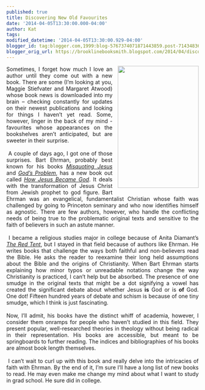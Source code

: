 ```yaml
---
published: true
title: Discovering New Old Favourites
date: '2014-04-05T13:30:00.000-04:00'
author: Kat
tags: 
modified_datetime: '2014-04-05T13:30:00.929-04:00'
blogger_id: tag:blogger.com,1999:blog-5767374071871443859.post-7143483661514032781
blogger_orig_url: https://brooklinebooksmith.blogspot.com/2014/04/discovering-new-old-favourites.html
---
```


<div dir="ltr" style="text-align: left;" trbidi="on"><div class="separator" style="clear: both; text-align: justify;"><a href="https://sullydish.files.wordpress.com/2014/04/how-jesus-became-god.jpg?w=312&amp;h=468" imageanchor="1" style="clear: right; float: right; margin-bottom: 1em; margin-left: 1em;"><img border="0" src="https://sullydish.files.wordpress.com/2014/04/how-jesus-became-god.jpg?w=312&amp;h=468" height="320" width="212" /></a></div><div style="text-align: justify;">Sometimes, I forget how much I love an author until they come out with a new book. There are some (I’m looking at you, Maggie Stiefvater and Margaret Atwood) whose book news is downloaded into my brain – checking constantly for updates on their newest publications and looking for things I haven’t yet read. Some, however, linger in the back of my mind - favourites whose appearances on the bookshelves aren’t anticipated, but are sweeter in their surprise.</div><div style="text-align: justify;"><br /></div><div style="text-align: justify;">&nbsp;A couple of days ago, I got one of those surprises. Bart Ehrman, probably best known for his books <i><a href="https://www.brooklinebooksmith-shop.com/book/9780060859510">Misquoting Jesus</a></i> and <i><a href="https://www.brooklinebooksmith-shop.com/book/9780061173929">God’s Problem</a></i>, has a new book out called <i><a href="https://www.brooklinebooksmith-shop.com/book/9780310519591">How Jesus Became God</a></i>. It deals with the transformation of Jesus Christ from Jewish prophet to god figure. Bart Ehrman was an evangelical, fundamentalist Christian whose faith was challenged by going to Princeton seminary and who now identifies himself as agnostic. There are few authors, however, who handle the conflicting needs of being true to the problematic original texts and sensitive to the faith of believers in such an astute manner.</div><div style="text-align: justify;"><br /></div><div style="text-align: justify;">&nbsp;I became a religious studies major in college because of Anita Diamant’s <a href="https://www.brooklinebooksmith-shop.com/book/9780312427290"><i>The Red Tent</i></a>, but I stayed in that field because of authors like Ehrman. He writes books that challenge the ways both faithful and non-believers read the Bible. He asks the reader to reexamine their long held assumptions about the Bible and the origins of Christianity. When Bart Ehrman starts explaining how minor typos or unreadable notations change the way Christianity is practiced, I can’t help but be absorbed. The presence of one smudge in the original texts that might be a dot signifying a vowel has created the significant debate about whether Jesus&nbsp;<b>is</b>&nbsp;God or is&nbsp;<b>of</b>&nbsp;God. One dot! Fifteen hundred years of debate and schism is because of one tiny smudge, which I think is just fascinating.</div><div style="text-align: justify;"><br /></div><div style="text-align: justify;">Now, I’ll admit, his books have the distinct whiff of academia, however, I consider them onramps for people who haven’t studied in this field. They present popular, well-researched theories in theology without being radical in their representation. His books are accessible, but meant to be springboards to further reading. The indices and bibliographies of his books are almost book length themselves.</div><div style="text-align: justify;"><br /></div><div style="text-align: justify;">&nbsp;I can’t wait to curl up with this book and really delve into the intricacies of faith with Ehrman. By the end of it, I’m sure I’ll have a long list of new books to read. He may even make me change my mind about what I want to study in grad school. He sure did in college. </div><div style="text-align: justify;"><br /></div></div>